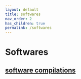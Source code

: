 ```yaml
---
layout: default
title: softwares
nav_order: 2
has_children: true
permalink: /softwares
---
```


# Softwares

## [software compilations]()

